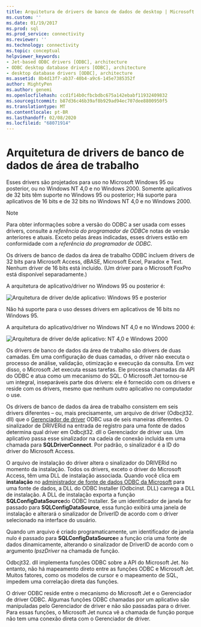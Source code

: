 ```yaml
---
title: Arquitetura de drivers de banco de dados de desktop | Microsoft Docs
ms.custom: ''
ms.date: 01/19/2017
ms.prod: sql
ms.prod_service: connectivity
ms.reviewer: ''
ms.technology: connectivity
ms.topic: conceptual
helpviewer_keywords:
- Jet-based ODBC drivers [ODBC], architecture
- ODBC desktop database drivers [ODBC], architecture
- desktop database drivers [ODBC], architecture
ms.assetid: 8b4d13f7-ab37-40b4-a9c6-145e7385352f
author: MightyPen
ms.author: genemi
ms.openlocfilehash: ccd1f14b0cfbcbdbc675a142ebabf11932409832
ms.sourcegitcommit: b87d36c46b39af8b929ad94ec707dee8800950f5
ms.translationtype: MT
ms.contentlocale: pt-BR
ms.lasthandoff: 02/08/2020
ms.locfileid: "68071914"
---
```

# <a name="desktop-database-drivers-architecture"></a>Arquitetura de drivers de banco de dados de área de trabalho
Esses drivers são projetados para uso no Microsoft Windows 95 ou posterior, ou no Windows NT 4,0 e no Windows 2000. Somente aplicativos de 32 bits têm suporte no Windows 95 ou posterior; Há suporte para aplicativos de 16 bits e de 32 bits no Windows NT 4,0 e no Windows 2000.  
  
> [!NOTE]  
>  Para obter informações sobre a versão do ODBC a ser usada com esses drivers, consulte a *referência do programador de ODBC*e notas de versão anteriores e atuais. Exceto pelas áreas indicadas, esses drivers estão em conformidade com a *referência do programador de ODBC*.  
  
 Os drivers de banco de dados da área de trabalho ODBC incluem drivers de 32 bits para Microsoft Access, dBASE, Microsoft Excel, Paradox e Text. Nenhum driver de 16 bits está incluído. (Um driver para o Microsoft FoxPro está disponível separadamente.)  
  
 A arquitetura de aplicativo/driver no Windows 95 ou posterior é:  
  
 ![Arquitetura de driver de&#47;de aplicativo: Windows 95 e posterior](../../odbc/microsoft/media/odbcjetarch1.gif "ODBCJetArch1")  
  
 Não há suporte para o uso desses drivers em aplicativos de 16 bits no Windows 95.  
  
 A arquitetura do aplicativo/driver no Windows NT 4,0 e no Windows 2000 é:  
  
 ![Arquitetura de driver de&#47;de aplicativo: NT 4,0 e Windows 2000](../../odbc/microsoft/media/odbcjetarch2.gif "ODBCJetArch2")  
  
 Os drivers de banco de dados da área de trabalho são drivers de duas camadas. Em uma configuração de duas camadas, o driver não executa o processo de análise, validação, otimização e execução da consulta. Em vez disso, o Microsoft Jet executa essas tarefas. Ele processa chamadas da API do ODBC e atua como um mecanismo do SQL. O Microsoft Jet tornou-se um integral, inseparáveis parte dos drivers: ele é fornecido com os drivers e reside com os drivers, mesmo que nenhum outro aplicativo no computador o use.  
  
 Os drivers de banco de dados da área de trabalho consistem em seis drivers diferentes – ou, mais precisamente, um arquivo de driver (Odbcjt32. dll) que o [Gerenciador de driver](../../odbc/reference/the-driver-manager.md) ODBC usa de seis maneiras diferentes. O sinalizador de DRIVERid na entrada de registro para uma fonte de dados determina qual driver em Odbcjt32. dll o Gerenciador de driver usa. Um aplicativo passa esse sinalizador na cadeia de conexão incluída em uma chamada para **SQLDriverConnect**. Por padrão, o sinalizador é a ID do driver do Microsoft Access.  
  
 O arquivo de instalação do driver altera o sinalizador do DRIVERid no momento da instalação. Todos os drivers, exceto o driver do Microsoft Access, têm uma DLL de instalação associada. Quando você clica em **instalação** no [administrador de fonte de dados ODBC da Microsoft](../../odbc/admin/odbc-data-source-administrator.md) para uma fonte de dados, a DLL do ODBC Installer (Odbcinst. DLL) carrega a DLL de instalação. A DLL de instalação exporta a função **SQLConfigDataSource**do ODBC Installer. Se um identificador de janela for passado para **SQLConfigDataSource**, essa função exibirá uma janela de instalação e alterará o sinalizador de DriverID de acordo com o driver selecionado na interface do usuário.  
  
 Quando um arquivo é criado programaticamente, um identificador de janela nulo é passado para **SQLConfigDataSource**e a função cria uma fonte de dados dinamicamente, alterando o sinalizador de DriverID de acordo com o argumento *lpszDriver* na chamada de função.  
  
 Odbcjt32. dll implementa funções ODBC sobre a API do Microsoft Jet. No entanto, não há mapeamento direto entre as funções ODBC e Microsoft Jet. Muitos fatores, como os modelos de cursor e o mapeamento de SQL, impedem uma correlação direta das funções.  
  
 O driver ODBC reside entre o mecanismo do Microsoft Jet e o Gerenciador de driver ODBC. Algumas funções ODBC chamadas por um aplicativo são manipuladas pelo Gerenciador de driver e não são passadas para o driver. Para essas funções, o Microsoft Jet nunca vê a chamada de função porque não tem uma conexão direta com o Gerenciador de driver.
